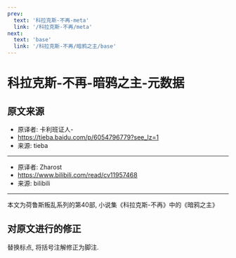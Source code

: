 ```yaml
---
prev:
  text: '科拉克斯-不再-meta'
  link: '/科拉克斯-不再/meta'
next:
  text: 'base'
  link: '/科拉克斯-不再/暗鸦之主/base'
---
```


# 科拉克斯-不再-暗鸦之主-元数据

## 原文来源

+ 原译者: 卡利班证人-
+ <https://tieba.baidu.com/p/6054796779?see_lz=1>
+ 来源: tieba

---------

+ 原译者: Zharost
+ <https://www.bilibili.com/read/cv11957468>
+ 来源: bilibili

--------

本文为荷鲁斯叛乱系列的第40部, 小说集《科拉克斯-不再》中的《暗鸦之主》

## 对原文进行的修正

替换标点, 将括号注解修正为脚注.

